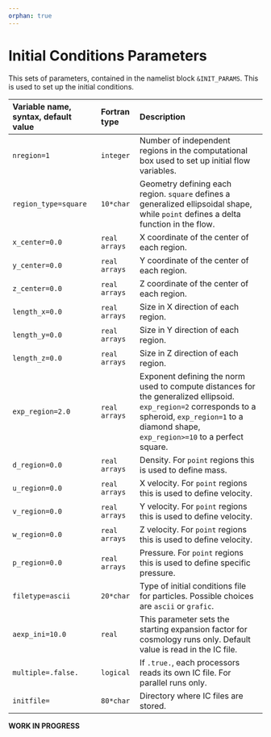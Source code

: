 ```yaml
---
orphan: true
---
```

# Initial Conditions Parameters

This sets of parameters, contained in the namelist block `&INIT_PARAMS`. This is used to set up the initial conditions.
 
| Variable name, syntax, default value | Fortran type | Description |
|:---------------------------- |:------------- |:------------------------- |
| `nregion=1`  | `integer` | Number of independent regions in the computational box used to set up initial flow variables. |
| `region_type=square`  | `10*char` | Geometry defining each region. `square` defines a generalized ellipsoidal shape, while `point` defines a delta function in the flow. |
| `x_center=0.0`  | `real arrays` | X coordinate of the center of each region. |
| `y_center=0.0`  | `real arrays` | Y coordinate of the center of each region. |
| `z_center=0.0`  | `real arrays` | Z coordinate of the center of each region. |
| `length_x=0.0`  | `real arrays` | Size in X direction of each region. |
| `length_y=0.0`  | `real arrays` | Size in Y direction of each region. |
| `length_z=0.0`  | `real arrays` | Size in Z direction of each region. |
| `exp_region=2.0`  | `real arrays` | Exponent defining the norm used to compute distances for the generalized ellipsoid. `exp_region=2` corresponds to a spheroid, `exp_region=1` to a diamond shape, `exp_region>=10` to a perfect square. |
| `d_region=0.0`  | `real arrays` | Density. For `point` regions this is used to define mass. |
| `u_region=0.0`  | `real arrays` | X velocity. For `point` regions this is used to define velocity. |
| `v_region=0.0`  | `real arrays` | Y velocity. For `point` regions this is used to define velocity. |
| `w_region=0.0`  | `real arrays` | Z velocity. For `point` regions this is used to define velocity. |
| `p_region=0.0`  | `real arrays` | Pressure. For `point` regions this is used to define specific pressure. |
| `filetype=ascii`  | `20*char` | Type of initial conditions file for particles. Possible choices are `ascii` or `grafic`. |
| `aexp_ini=10.0`  | `real` | This parameter sets the starting expansion factor for cosmology runs only. Default value is read in the IC file. |
| `multiple=.false.` | `logical` | If `.true.`, each processors reads its own IC file. For parallel runs only. |
| `initfile= ` | `80*char` | Directory where IC files are stored.


**WORK IN PROGRESS**